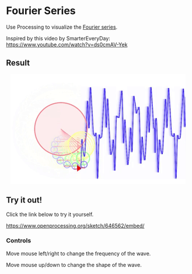 # Fourier Series

Use Processing to visualize the [Fourier series](https://en.wikipedia.org/wiki/Fourier_series).

Inspired by this video by SmarterEveryDay: https://www.youtube.com/watch?v=ds0cmAV-Yek

## Result

<p align="center">
  <img src="./gifs/fourierSeries.gif" alt="Fourier Series GIF"/>
</p>

## Try it out!

Click the link below to try it yourself.

https://www.openprocessing.org/sketch/646562/embed/

### Controls

Move mouse left/right to change the frequency of the wave.

Move mouse up/down to change the shape of the wave.
